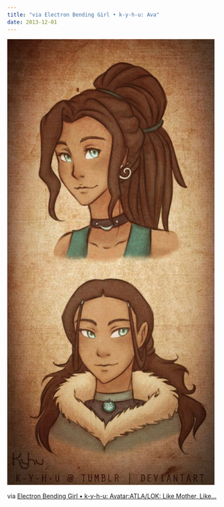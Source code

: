 ```yaml
---
title: "via Electron Bending Girl • k-y-h-u: Ava"
date: 2013-12-01
---
```


![2013-12-01-zp36bmhj.jpeg](/images/2013-12-01-zp36bmhj.jpeg)

via <a href="http://electronbendinggirl.tumblr.com/post/54238092912/k-y-h-u-avatar-atla-lok-like-mother-like">Electron Bending Girl • k-y-h-u: Avatar:ATLA/LOK: Like Mother, Like...</a>